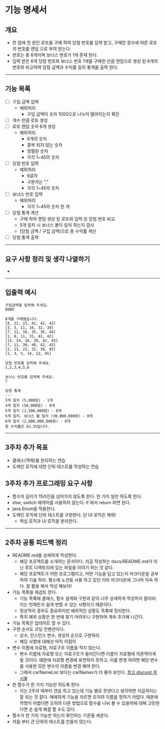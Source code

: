 # 기능 명세서
## 개요
- 한 장에 천 원인 로또를 구매 하여 당첨 번호를 입력 받고, 구매한 장수에 따른 로또의 번호를 랜덤 으로 부여 받는다.
- 번호는 총 6개이며 보너스 번호가 1개 존재 한다.
- 입력 받은 6개 당첨 번호와 보너스 번호 1개를 구매한 만큼 랜덤으로 생성 된 6개의 번호와 비교하여 당첨 금액과 수익률 등의 통계를 출력 한다. 

---
## 기능 목록
- [ ] 구입 금액 입력
  - 예외처리
      - 구입 금액이 숫자 1000으로 나누어 떨어지는지 확인
- [ ] 개수 만큼 로또 생성
- [ ] 로또 랜덤 숫자 6개 생성
  - 예외처리
    - 6개의 숫자
    - 중복 되지 않는 숫자
    - 정렬된 숫자
    - 각각 1~45의 숫자
- [ ] 당첨 번호 입력
  - 예외처리
    - 6글자
    - 구분자는 ","
    - 각각 1~45의 숫자
- [ ] 보너스 번호 입력
  - 예외처리
    - 각각 1~45의 숫자 한 개
- [ ] 당첨 통계 계산
  - 구매 하여 랜덤 생성 된 로또와 입력 된 당첨 번호 비교
  - 5개 일치 시 보너스 볼이 일치 하는지 검사
  - (당첨 금액 / 구입 금액)으로 총 수익률 계산
- [ ] 당첨 통계 출력

---
## 요구 사항 정리 및 생각 나열하기
- 

---
## 입출력 예시
````
구입금액을 입력해 주세요.
8000

8개를 구매했습니다.
[8, 21, 23, 41, 42, 43]
[3, 5, 11, 16, 32, 38]
[7, 11, 16, 35, 36, 44]
[1, 8, 11, 31, 41, 42]
[13, 14, 16, 38, 42, 45]
[7, 11, 30, 40, 42, 43]
[2, 13, 22, 32, 38, 45]
[1, 3, 5, 14, 22, 45]

당첨 번호를 입력해 주세요.
1,2,3,4,5,6

보너스 번호를 입력해 주세요.
7

당첨 통계
---
3개 일치 (5,000원) - 1개
4개 일치 (50,000원) - 0개
5개 일치 (1,500,000원) - 0개
5개 일치, 보너스 볼 일치 (30,000,000원) - 0개
6개 일치 (2,000,000,000원) - 0개
총 수익률은 62.5%입니다.
````

---
## 3주차 추가 목표
- 클래스(객체)를 분리하는 연습
- 도메인 로직에 대한 단위 테스트를 작성하는 연습

## 3주차 추가 프로그래밍 요구 사항
- 함수의 길이가 15라인을 넘어가지 않도록 한다. 한 가지 일만 하도록 한다.
- else, switch 예약어를 사용하지 않는다. if 에서 return 하면 된다.
- java Enum을 적용한다.
- 도메인 로직에 단위 테스트를 구현한다. 단 UI 로직은 제외!
  - 핵심 로직과 UI 로직을 분리한다.

---
## 2주차 공통 피드백 정리
- README.md를 상세하게 작성한다.
  - 해당 프로젝트를 소개하는 문서이다. 지금 작성하는 docs/README.md가 아닌 루트 디렉토리에 있는 파일을 이야기 하는 것 같다.
  - 해당 프로젝트가 어떤 프로그램이고, 어떤 기능을 담고 있는지 마크다운을 공부 하여 기술 하라. 평소에 노션을 사용 하고 있던 터라 마크다운에 그나마 익숙 하다. 잘 활용 해서 작성 해보자!
- 기능 목록을 재검토 한다.
  - 기능 목록에 클래스, 함수 설계와 구현과 같이 너무 상세하게 작성하지 말아라. 이는 언제든지 쉽게 변할 수 있는 사항이기 때문이다.
  - 정상적이 경우도 중요하지만 예외적인 상황도 목록에 정리한다.
  - 특히 예외 상황은 한 번에 찾기 어려우니 구현하며 계속 추가해 나간다.
- 기능 목록은 업데이트 할 수 있다.
- 구현 순서도 코딩 컨벤션이다.
  - 상수, 인스턴스 변수, 생성자 순으로 구현하라.
  - 해당 사항에 대해선 아직 이점이 
- 변수 이름에 자료형, 자료구조 이름을 적지 않는다.
  - 변수 이름에 자료형 또는 자료구조가 들어간다면 이름이 자료형에 의존적이게 될 것이다. 떄문에 자료형 변경에 유연하지 못하고, 이를 변경 하려면 해당 변수를 사용한 모든 변수의 이름을 변경 해야 한다.
  - 그래서 carNameList 보다는 carNames가 더 좋아 보인다. [참고 discord 게시물](https://discord.com/channels/1149138870433230900/1169533266672504832/1169533266672504832)
- 한 함수가 한 가지 기능만 하도록 한다.
  - 이는 2주차 때부터 연습 하고 있는데 기능 별로 쪼갠다고 생각하면 지금까지는 잘 되는 것 같다. 애매하게 기능을 자르면 오히려 이름을 정하기 어럽다. 때문에 작명이 어렵다면 오히려 다른 방법으로 함수를 나눠 볼 수 있을까에 대해 고민한다면 손 쉽게 해결 할 수도 있다. 
- 함수가 한 가지 기능만 하는지 확인하는 기준울 세운다.
- 처음 부터 큰 단위의 테스트를 만들지 않는다.